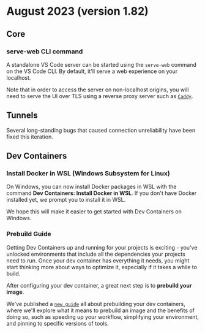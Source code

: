 # August 2023 (version 1.82)

## Core

### serve-web CLI command

A standalone VS Code server can be started using the `serve-web` command on the
VS Code CLI. By default, it'll serve a web experience on your localhost.

Note that in order to access the server on non-localhost origins, you will need
to serve the UI over TLS using a reverse proxy server such as
[`Caddy`](https://caddyserver.com/).

## Tunnels

Several long-standing bugs that caused connection unreliability have been fixed
this iteration.

## Dev Containers

### Install Docker in WSL (Windows Subsystem for Linux)

On Windows, you can now install Docker packages in WSL with the command **Dev
Containers: Install Docker in WSL**. If you don't have Docker installed yet, we
prompt you to install it in WSL.

We hope this will make it easier to get started with Dev Containers on Windows.

### Prebuild Guide

Getting Dev Containers up and running for your projects is exciting - you've
unlocked environments that include all the dependencies your projects need to
run. Once your dev container has everything it needs, you might start thinking
more about ways to optimize it, especially if it takes a while to build.

After configuring your dev container, a great next step is to **prebuild your
image**.

We've published a [`new guide`](https://containers.dev/guide/prebuild) all about
prebuilding your dev containers, where we'll explore what it means to prebuild
an image and the benefits of doing so, such as speeding up your workflow,
simplifying your environment, and pinning to specific versions of tools.
